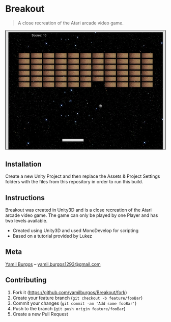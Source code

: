 # Breakout
> A close recreation of the Atari arcade video game.

![](demo.png)

## Installation
Create a new Unity Project and then replace the Assets & Project Settings folders with the files from this repository in order to run this build.

## Instructions
Breakout was created in Unity3D and is a close recreation of the Atari arcade video game. The game can only be played by one Player and has two levels available.

* Created using Unity3D and used MonoDevelop for scripting
* Based on a tutorial provided by Lukez

## Meta
[Yamil Burgos](https://github.com/yamilburgos/) – yamil.burgos1293@gmail.com

## Contributing
1. Fork it (<https://github.com/yamilburgos/Breakout/fork>)
2. Create your feature branch (`git checkout -b feature/fooBar`)
3. Commit your changes (`git commit -am 'Add some fooBar'`)
4. Push to the branch (`git push origin feature/fooBar`)
5. Create a new Pull Request
